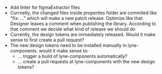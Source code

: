 - Add linter for figmaExtractor files
- Currnetly, the changed files inside properties folder are commited like "fix: ..." which will make a new patch release. Optimize like that: Designer leaves a comment when publishing the library. According to that comment we decide what kind of release we should do
- Currently, the design tokens are immediately released. Would it make sense to first create a pull request?
- The new design tokens need to be installed manually in lyne-components. would it make sense to:
  - ... trigger a build of lyne-components automatically?
  - ... create a pull requests at lyne-components with the new design tokens?
